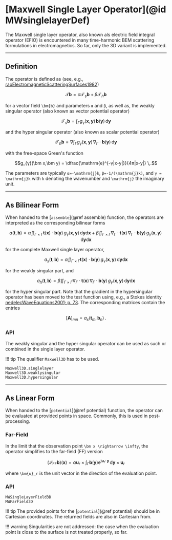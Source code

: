 
# [Maxwell Single Layer Operator](@id MWsinglelayerDef)

The Maxwell single layer operator, also known als electric field integral operator (EFIO) is encountered in many time-harmonic BEM scattering formulations in electromagnetics.
So far, only the 3D variant is implemented.

---
## Definition

The operator is defined as (see, e.g., [raoElectromagneticScatteringSurfaces1982](@cite))
```math
\bm{\mathcal{T}} \bm b = α \bm{\mathcal{T}}_{\!\!s} \bm b + β \bm{\mathcal{T}}_{\!\!h} \bm b
```
for a vector field ``\bm{b}`` and parameters ``α`` and ``β``, as well as, the weakly singular operator (also known as vector potential operator)
```math
\bm{\mathcal{T}}_{\!\!s} \bm b = \int_\Gamma g_γ(\bm x,\bm y) \, \bm b(\bm y) \,\mathrm{d}\bm y
```
and the hyper singular operator (also known as scalar potential operator)
```math
\bm{\mathcal{T}}_{\!\!h} \bm b = ∇\int_\Gamma g_γ(\bm x,\bm y) \, ∇_Γ⋅\bm b(\bm y) \,\mathrm{d}\bm y
```
with the free-space Green's function
```math
g_{γ}(\bm x,\bm y) = \dfrac{\mathrm{e}^{-γ|x-y|}}{4π|x-y|} \,.
```
The parameters are typically ``α=-\mathrm{j}k``, ``β=-1/(\mathrm{j}k)``, and ``γ = \mathrm{j}k`` with ``k`` denoting the wavenumber and ``\mathrm{j}`` the imaginary unit.


---
## As Bilinear Form

When handed to the [`assemble`](@ref assemble) function, the operators are interpreted as the corresponding bilinear forms
```math
a(\bm t, \bm b) = α ∬_{\Gamma \times \Gamma} \bm t(\bm x) ⋅ \bm b(\bm y) \, g_γ(\bm x,\bm y) \,\mathrm{d}\bm y \mathrm{d}\bm x + β ∬_{Γ×Γ} ∇_Γ⋅\bm t(\bm x) \,  ∇_Γ⋅\bm b(\bm y) \, g_γ(\bm x,\bm y) \,\mathrm{d}\bm y \mathrm{d}\bm x
```
for the complete Maxwell single layer operator,
```math
a_s(\bm t, \bm b) = α ∬_{\Gamma \times \Gamma} \bm t(\bm x) ⋅ \bm b(\bm y) \, g_γ(\bm x,\bm y) \,\mathrm{d}\bm y \mathrm{d}\bm x
```
for the weakly singular part, and
```math
a_h(\bm t, \bm b) = β ∬_{Γ×Γ} ∇_Γ⋅\bm t(\bm x) \,  ∇_Γ⋅\bm b(\bm y) \, g_γ(\bm x,\bm y) \,\mathrm{d}\bm y \mathrm{d}\bm x
```
for the hyper singular part.
Note that the gradient in the hypersingular operator has been moved to the test function using, e.g., a Stokes identity [nedelecWaveEquations2001; p. 73](@cite). 
The corresponding matrices contain the entries
```math
[\bm A]_{mn} =  a_x(\bm t_m, \bm b_n) \,.
```

### API

The weakly singular and the hyper singular operator can be used as such or combined in the single layer operator.

!!! tip
    The qualifier `Maxwell3D` has to be used. 


```@docs
Maxwell3D.singlelayer
Maxwell3D.weaklysingular
Maxwell3D.hypersingular
```

---
## As Linear Form

When handed to the [`potential`](@ref potential) function, the operator can be evaluated at provided points in space.
Commonly, this is used in post-processing.


### Far-Field

In the limit that the observation point ``\bm x \rightarrow \infty``, the operator simplifies to the far-field (FF) version
```math
(\bm{\mathcal{T}}_\mathrm{FF} \bm b)(\bm x) = α  \bm{u}_r \times \int_\Gamma \bm{b}(\bm y) \mathrm{e}^{\mathrm{j}\bm{u}_r \cdot\, \bm{y}} \,\mathrm{d}\bm{y} \times \bm{u}_r 
```
where ``\bm{u}_r`` is the unit vector in the direction of the evaluation point.


### API

```@docs
MWSingleLayerField3D
MWFarField3D
```

!!! tip
    The provided points for the [`potential`](@ref potential) should be in Cartesian coordinates. The returned fields are also in Cartesian from.

!!! warning
    Singularities are not addressed: the case when the evaluation point is close to the surface is not treated properly, so far.